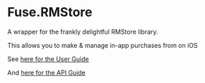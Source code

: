 # Fuse.RMStore

A wrapper for the frankly delightful RMStore library.

This allows you to make & manage in-app purchases from on iOS

See [here for the User Guide](https://github.com/fusetools/Fuse.RMStore/wiki/User-Guide)

And [here for the API Guide](https://github.com/fusetools/Fuse.RMStore/wiki/API)
